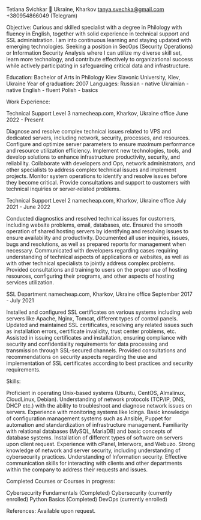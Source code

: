 Tetiana Svichkar 👋
Ukraine, Kharkov
tanya.svechka@gmail.com
+380954866049 (Telegram)


Objective:
Curious and skilled specialist with a degree in Philology with fluency in English, together with solid experience in technical support and SSL administration. I am into continuous learning and staying updated with emerging technologies. Seeking a position in SecOps (Security Operations) or Information Security Analysis where I can utilize my diverse skill set, learn more technology, and contribute effectively to organizational success while actively participating in safeguarding critical data and infrastructure.

Education:
Bachelor of Arts in Philology
Kiev Slavonic University, Kiev, Ukraine
Year of graduation: 2007
Languages:
Russian - native
Ukrainian - native
English - fluent
Polish - basics

Work Experience:

Technical Support Level 3
namecheap.com, Kharkov, Ukraine office
June 2022 - Present

Diagnose and resolve complex technical issues related to VPS and dedicated servers, including network, security, processes, and resources.
Configure and optimize server parameters to ensure maximum performance and resource utilization efficiency.
Implement new technologies, tools, and develop solutions to enhance infrastructure productivity, security, and reliability.
Collaborate with developers and Ops, network administrators, and other specialists to address complex technical issues and implement projects.
Monitor system operations to identify and resolve issues before they become critical.
Provide consultations and support to customers with technical inquiries or server-related problems.

Technical Support Level 2
namecheap.com, Kharkov, Ukraine office
July 2021 - June 2022

Conducted diagnostics and resolved technical issues for customers, including website problems, email, databases, etc.
Ensured the smooth operation of shared hosting servers by identifying and resolving issues to ensure availability and productivity.
Documented all user inquiries, issues, bugs and resolutions, as well as prepared reports for management when necessary.
Communicated with developers regarding cases requiring understanding of technical aspects of applications or websites, as well as with other technical specialists to jointly address complex problems.
Provided consultations and training to users on the proper use of hosting resources, configuring their programs, and other aspects of hosting services utilization.

SSL Department
namecheap.com, Kharkov, Ukraine office
September 2017 - July 2021

Installed and configured SSL certificates on various systems including web servers like Apache, Nginx, Tomcat, different types of control panels.
Updated and maintained SSL certificates, resolving any related issues such as installation errors, certificate invalidity, trust center problems, etc.
Assisted in issuing certificates and installation, ensuring compliance with security and confidentiality requirements for data processing and transmission through SSL-secured channels.
Provided consultations and recommendations on security aspects regarding the use and implementation of SSL certificates according to best practices and security requirements.


Skills:

Proficient in operating Unix-based systems (Ubuntu, CentOS, Almalinux, CloudLinux, Debian).
Understanding of network protocols (TCP/IP, DNS, DHCP etc.) with the ability to troubleshoot and diagnose network issues on servers.
Experience with monitoring systems like Icinga.
Basic knowledge of configuration management systems such as Ansible, Puppet for automation and standardization of infrastructure management.
Familiarity with relational databases (MySQL, MariaDB) and basic concepts of database systems.
Installation of different types of software on servers upon client request.
Experience with cPanel, Interworx, and Webuzo.
Strong knowledge of network and server security, including understanding of cybersecurity practices.
Understanding of Information security.
Effective communication skills for interacting with clients and other departments within the company to address their requests and issues.


Completed Courses or Courses in progress:

Cybersecurity Fundamentals (Completed) 
Cybersecurity (currently enrolled)
Python Basics (Completed)
DevOps (currently enrolled)

References:
Available upon request.
